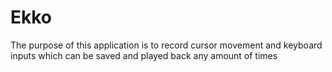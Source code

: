 # Ekko
The purpose of this application is to record cursor movement and keyboard inputs which can be saved and played back any amount of times
